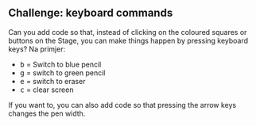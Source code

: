 ## Challenge: keyboard commands

Can you add code so that, instead of clicking on the coloured squares or buttons on the Stage, you can make things happen by pressing keyboard keys? Na primjer:

+ <kbd>b</kbd> = Switch to blue pencil
+ <kbd>g</kbd> = switch to green pencil
+ <kbd>e</kbd> = switch to eraser
+ <kbd>c</kbd> = clear screen

If you want to, you can also add code so that pressing the arrow keys changes the pen width.